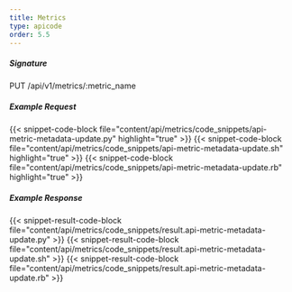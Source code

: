 ```yaml
---
title: Metrics
type: apicode
order: 5.5
---
```

##### Signature
PUT /api/v1/metrics/:metric_name
##### Example Request
{{< snippet-code-block file="content/api/metrics/code_snippets/api-metric-metadata-update.py" highlight="true" >}}
{{< snippet-code-block file="content/api/metrics/code_snippets/api-metric-metadata-update.sh" highlight="true" >}}
{{< snippet-code-block file="content/api/metrics/code_snippets/api-metric-metadata-update.rb" highlight="true" >}}
##### Example Response
{{< snippet-result-code-block file="content/api/metrics/code_snippets/result.api-metric-metadata-update.py" >}}
{{< snippet-result-code-block file="content/api/metrics/code_snippets/result.api-metric-metadata-update.sh" >}}
{{< snippet-result-code-block file="content/api/metrics/code_snippets/result.api-metric-metadata-update.rb" >}}
